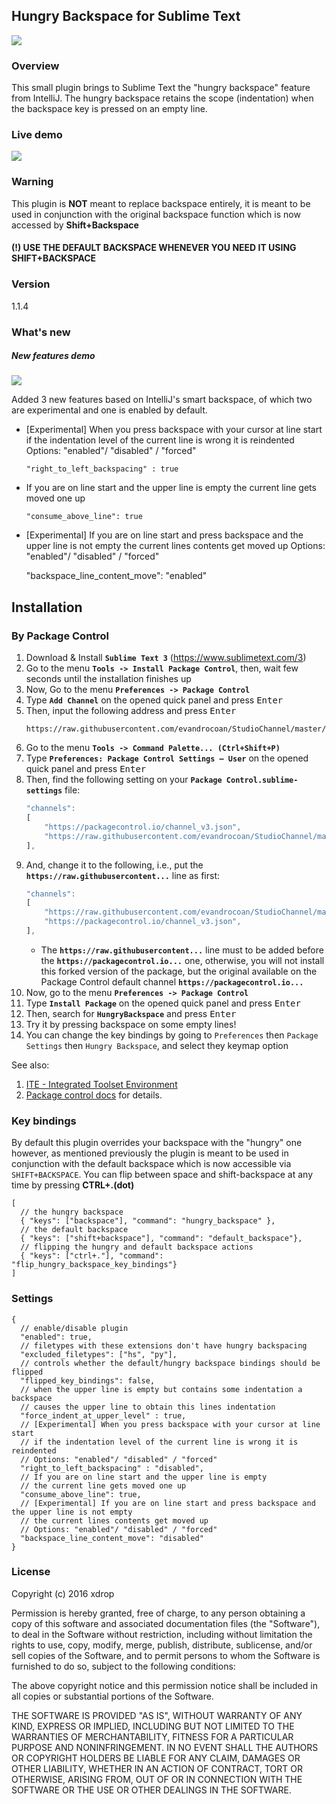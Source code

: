 Hungry Backspace for Sublime Text
------------------------------------

[![](https://img.shields.io/badge/package-control-blue.svg?style=plastic)](https://packagecontrol.io/packages/Hungry%20Backspace)

### Overview

This small plugin brings to Sublime Text the "hungry backspace" feature from IntelliJ. The hungry backspace retains the scope (indentation) when the backspace key is pressed on an empty line.

### Live demo

![](http://i.imgur.com/raML27M.gif)

### Warning

This plugin is **NOT** meant to replace backspace entirely, it is meant to be used in conjunction with the original backspace function which is now accessed by **Shift+Backspace**

#### (!) USE THE DEFAULT BACKSPACE WHENEVER YOU NEED IT USING SHIFT+BACKSPACE


### Version

1.1.4

### What's new

##### New features demo

![](http://i.imgur.com/5cNpCV3.gif)

  Added 3 new features based on IntelliJ's smart backspace, of which two are experimental and one is enabled by default.

  *  [Experimental] When you press backspace with your cursor at line start
     if the indentation level of the current line is wrong it is reindented
     Options: "enabled"/ "disabled" / "forced"

     `"right_to_left_backspacing" : true`

  *  If you are on line start and the upper line is empty
     the current line gets moved one up

     `"consume_above_line": true`

  *  [Experimental] If you are on line start and press backspace and the upper line is not empty
     the current lines contents get moved up
     Options: "enabled"/ "disabled" / "forced"

     "backspace_line_content_move": "enabled"


## Installation

### By Package Control

1. Download & Install **`Sublime Text 3`** (https://www.sublimetext.com/3)
1. Go to the menu **`Tools -> Install Package Control`**, then,
    wait few seconds until the installation finishes up
1. Now,
    Go to the menu **`Preferences -> Package Control`**
1. Type **`Add Channel`** on the opened quick panel and press <kbd>Enter</kbd>
1. Then,
    input the following address and press <kbd>Enter</kbd>
    ```
    https://raw.githubusercontent.com/evandrocoan/StudioChannel/master/channel.json
    ```
1. Go to the menu **`Tools -> Command Palette...
    (Ctrl+Shift+P)`**
1. Type **`Preferences:
    Package Control Settings – User`** on the opened quick panel and press <kbd>Enter</kbd>
1. Then,
    find the following setting on your **`Package Control.sublime-settings`** file:
    ```js
    "channels":
    [
        "https://packagecontrol.io/channel_v3.json",
        "https://raw.githubusercontent.com/evandrocoan/StudioChannel/master/channel.json",
    ],
    ```
1. And,
    change it to the following, i.e.,
    put the **`https://raw.githubusercontent...`** line as first:
    ```js
    "channels":
    [
        "https://raw.githubusercontent.com/evandrocoan/StudioChannel/master/channel.json",
        "https://packagecontrol.io/channel_v3.json",
    ],
    ```
    * The **`https://raw.githubusercontent...`** line must to be added before the **`https://packagecontrol.io...`** one, otherwise,
      you will not install this forked version of the package,
      but the original available on the Package Control default channel **`https://packagecontrol.io...`**
1. Now,
    go to the menu **`Preferences -> Package Control`**
1. Type **`Install Package`** on the opened quick panel and press <kbd>Enter</kbd>
1. Then,
    search for **`HungryBackspace`** and press <kbd>Enter</kbd>
1. Try it by pressing backspace on some empty lines!
1. You can change the key bindings by going to `Preferences` then `Package Settings` then `Hungry Backspace`, and select they keymap option

See also:

1. [ITE - Integrated Toolset Environment](https://github.com/evandrocoan/ITE)
1. [Package control docs](https://packagecontrol.io/docs/usage) for details.


### Key bindings
By default this plugin overrides your backspace with the "hungry" one however, as mentioned previously the plugin is meant to be used in conjunction with the default backspace which is now accessible via `SHIFT+BACKSPACE`. You can flip between space and shift-backspace at any time by pressing **CTRL+.(dot)**

```
[
  // the hungry backspace
  { "keys": ["backspace"], "command": "hungry_backspace" },
  // the default backspace
  { "keys": ["shift+backspace"], "command": "default_backspace"},
  // flipping the hungry and default backspace actions
  { "keys": ["ctrl+."], "command": "flip_hungry_backspace_key_bindings"}
]
```

### Settings
```
{
  // enable/disable plugin
  "enabled": true,
  // filetypes with these extensions don't have hungry backspacing
  "excluded_filetypes": ["hs", "py"],
  // controls whether the default/hungry backspace bindings should be flipped
  "flipped_key_bindings": false,
  // when the upper line is empty but contains some indentation a backspace
  // causes the upper line to obtain this lines indentation
  "force_indent_at_upper_level" : true,
  // [Experimental] When you press backspace with your cursor at line start
  // if the indentation level of the current line is wrong it is reindented
  // Options: "enabled"/ "disabled" / "forced"
  "right_to_left_backspacing" : "disabled",
  // If you are on line start and the upper line is empty
  // the current line gets moved one up
  "consume_above_line": true,
  // [Experimental] If you are on line start and press backspace and the upper line is not empty
  // the current lines contents get moved up
  // Options: "enabled"/ "disabled" / "forced"
  "backspace_line_content_move": "disabled"
}
```


### License

Copyright (c) 2016 xdrop


Permission is hereby granted, free of charge, to any person obtaining a copy
of this software and associated documentation files (the "Software"), to deal
in the Software without restriction, including without limitation the rights
to use, copy, modify, merge, publish, distribute, sublicense, and/or sell
copies of the Software, and to permit persons to whom the Software is
furnished to do so, subject to the following conditions:


The above copyright notice and this permission notice shall be included in
all copies or substantial portions of the Software.


THE SOFTWARE IS PROVIDED "AS IS", WITHOUT WARRANTY OF ANY KIND, EXPRESS OR
IMPLIED, INCLUDING BUT NOT LIMITED TO THE WARRANTIES OF MERCHANTABILITY,
FITNESS FOR A PARTICULAR PURPOSE AND NONINFRINGEMENT. IN NO EVENT SHALL THE
AUTHORS OR COPYRIGHT HOLDERS BE LIABLE FOR ANY CLAIM, DAMAGES OR OTHER
LIABILITY, WHETHER IN AN ACTION OF CONTRACT, TORT OR OTHERWISE, ARISING FROM,
OUT OF OR IN CONNECTION WITH THE SOFTWARE OR THE USE OR OTHER DEALINGS IN
THE SOFTWARE.

